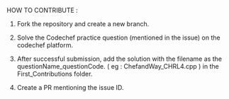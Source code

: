 HOW TO CONTRIBUTE :

1. Fork the repository and create a new branch.

2. Solve the Codechef practice question (mentioned in the issue) on the codechef platform. 

3. After successful submission, add the solution with the filename as the questionName_questionCode. ( eg : ChefandWay_CHRL4.cpp ) in the First_Contributions folder.

4. Create a PR mentioning the issue ID.
